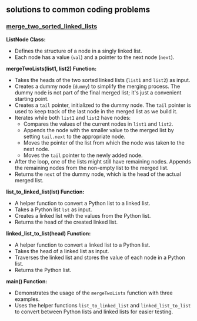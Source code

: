 ## solutions to common coding problems

### [merge_two_sorted_linked_lists](./merge_two_sorted_linked_lists.py)

**ListNode Class:**

* Defines the structure of a node in a singly linked list.
* Each node has a value (`val`) and a pointer to the next node (`next`).

**mergeTwoLists(list1, list2) Function:**

* Takes the heads of the two sorted linked lists (`list1` and `list2`) as input.
* Creates a dummy node (`dummy`) to simplify the merging process. The dummy node is not part of the final merged list; it's just a convenient starting point.
* Creates a `tail` pointer, initialized to the dummy node. The `tail` pointer is used to keep track of the last node in the merged list as we build it.
* Iterates while both `list1` and `list2` have nodes:
    * Compares the values of the current nodes in `list1` and `list2`.
    * Appends the node with the smaller value to the merged list by setting `tail.next` to the appropriate node.
    * Moves the pointer of the list from which the node was taken to the next node.
    * Moves the `tail` pointer to the newly added node.
* After the loop, one of the lists might still have remaining nodes. Appends the remaining nodes from the non-empty list to the merged list.
* Returns the `next` of the dummy node, which is the head of the actual merged list.

**list_to_linked_list(lst) Function:**

* A helper function to convert a Python list to a linked list.
* Takes a Python list `lst` as input.
* Creates a linked list with the values from the Python list.
* Returns the head of the created linked list.

**linked_list_to_list(head) Function:**

* A helper function to convert a linked list to a Python list.
* Takes the head of a linked list as input.
* Traverses the linked list and stores the value of each node in a Python list.
* Returns the Python list.

**main() Function:**

* Demonstrates the usage of the `mergeTwoLists` function with three examples.
* Uses the helper functions `list_to_linked_list` and `linked_list_to_list` to convert between Python lists and linked lists for easier testing.

